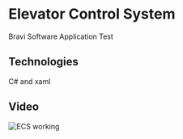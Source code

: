 # Elevator Control System
Bravi Software Application Test

## Technologies
C# and xaml

## Video
![ECS working](/bin/ECS.gif)
